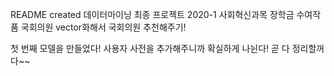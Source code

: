 README created
데이터마이닝 최종 프로젝트
2020-1 사회혁신과목 장학금 수여작품
국회의원 vector화해서 국회의원 추천해주기!


첫 번째 모델을 만들었다!
사용자 사전을 추가해주니까 확실하게 나뉜다! 곧 다 정리할꺼다~~
